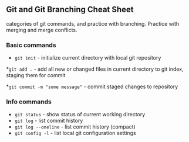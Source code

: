 ## Git and Git Branching Cheat Sheet

categories of git commands, and practice with branching.
Practice with merging and merge conflicts.
### Basic commands

* `git init` - initialize current directory with local git repository

*`git add .` - add all new or changed files in current directory to git index, staging them for commit

*`git commit -m "some message"` - commit staged changes to repository

### Info commands
* `git status` - show status of current working directory
* `git log` - list commit history
* `git log --oneline` - list commit history (compact)
* `git config -l` - list local git configuration settings
